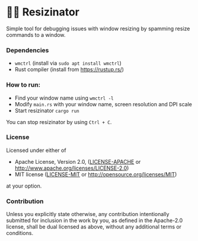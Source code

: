 # 🦀🤖 Resizinator
Simple tool for debugging issues with window resizing by spamming resize commands to a window.

### Dependencies
* `wmctrl`  (install via ```sudo apt install wmctrl```)
* Rust compiler (install from https://rustup.rs/)

### How to run:
* Find your window name using ```wmctrl -l```
* Modify `main.rs` with your window name, screen resolution and DPI scale
* Start resizinator ```cargo run```

You can stop resizinator by using `Ctrl + C`.

### License

Licensed under either of

* Apache License, Version 2.0, ([LICENSE-APACHE](../master/LICENSE-APACHE) or http://www.apache.org/licenses/LICENSE-2.0)
* MIT license ([LICENSE-MIT](../master/LICENSE-MIT) or http://opensource.org/licenses/MIT)

at your option.

### Contribution

Unless you explicitly state otherwise, any contribution intentionally
submitted for inclusion in the work by you, as defined in the Apache-2.0
license, shall be dual licensed as above, without any additional terms or
conditions.
